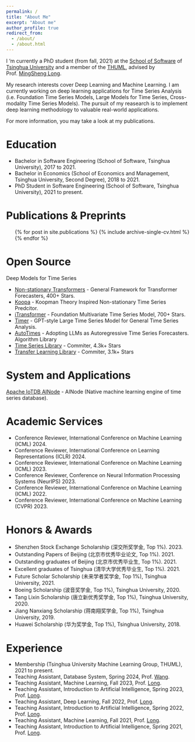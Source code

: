 ```yaml
---
permalink: /
title: "About Me"
excerpt: "About me"
author_profile: true
redirect_from: 
  - /about/
  - /about.html
---
```


I ‘m currently a PhD student (from fall, 2021) at the [School of Software](https://www.thss.tsinghua.edu.cn/en/) of [Tsinghua University](https://www.tsinghua.edu.cn/en/) and a member of the [THUML](https://thuml.ai/), advised by Prof. [MingSheng Long](http://ise.thss.tsinghua.edu.cn/~mlong/). 

My research interests cover Deep Learning and Machine Learning. I am currently working on deep learning applications for Time Series Analysis (i.e. Foundation Time Series Models, Large Models for Time Series, Cross-modality Time Series Models). The pursuit of my reasearch is to implement deep learning methodology to valuable real-world applications.

For more information, you may take a look at my publications.

Education
======

* Bachelor in Software Engineering (School of Software, Tsinghua University), 2017 to 2021.
* Bachelor in Economics (School of Economics and Management, Tsinghua University, Second Degree), 2018 to 2021.
* PhD Student in Software Engineering (School of Software, Tsinghua University), 2021 to present.


Publications & Preprints
======
  <ul>{% for post in site.publications %}
    {% include archive-single-cv.html %}
  {% endfor %}</ul>

Open Source
======
Deep Models for Time Series
* [Non-stationary Transformers](https://github.com/thuml/Nonstationary_Transformers) - General Framework for Transformer Forecasters, 400+ Stars.
* [Koopa](https://github.com/thuml/Koopa) - Koopman Theory Inspired Non-stationary Time Series Predcitor.
* [iTransformer](https://github.com/thuml/iTransformer) - Foundation Multivariate Time Series Model, 700+ Stars.
* [Timer](https://github.com/thuml/Timer) - GPT-style Large Time Series Model for General Time Series Analysis.
* [AutoTimes](https://github.com/thuml/AutoTimes) - Adopting LLMs as Autoregressive Time Series Forecasters.
Algorithm Library
* [Time Series Library](https://github.com/thuml/Time-Series-Library) - Commiter, 4.3k+ Stars
* [Transfer Learning Library](https://github.com/thuml/Transfer-Learning-Library) - Commiter, 3.1k+ Stars

System and Applications
======
[Apache IoTDB AINode](https://mp.weixin.qq.com/s/mC5WZwM0ch7FdpJhFKSzLw) - AINode (Native machine learning engine of time series database).

Academic Services
======
* Conference Reviewer, International Conference on Machine Learning (ICML) 2024.
* Conference Reviewer, International Conference on Learning Representations (ICLR) 2024.
* Conference Reviewer, International Conference on Machine Learning (ICML) 2023.
* Conference Reviewer, Conference on Neural Information Processing Systems (NeurIPS) 2023.
* Conference Reviewer, International Conference on Machine Learning (ICML) 2022.
* Conference Reviewer, International Conference on Machine Learning (CVPR) 2023.

Honors & Awards
======
* Shenzhen Stock Exchange Scholarship (深交所奖学金, Top 1%). 2023.
* Outstanding Papers of Beijing (北京市优秀毕业论文, Top 1%). 2021.
* Outstanding graduates of Beijing (北京市优秀毕业生, Top 1%). 2021.
* Excellent graduates of Tsinghua (清华大学优秀毕业生, Top 1%). 2021.
* Future Scholar Scholarship (未来学者奖学金, Top 1%), Tsinghua University, 2021.
* Boeing Scholarship (波音奖学金, Top 1%), Tsinghua University, 2020.
* Tang Lixin Scholarship (唐立新优秀奖学金, Top 1%), Tsinghua University, 2020.
* Jiang Nanxiang Scholarship (蒋南翔奖学金, Top 1%), Tsinghua University, 2019.
* Huawei Scholarship (华为奖学金, Top 1%), Tsinghua University, 2018.

Experience
======
* Membership (Tsinghua University Machine Learning Group, THUML), 2021 to present.
* Teaching Assistant, Database System, Spring 2024, Prof. [Wang](https://scholar.google.com/citations?user=MiovcboAAAAJ&hl=zh-CN).
* Teaching Assistant, Machine Learning, Fall 2023, Prof. [Long](http://ise.thss.tsinghua.edu.cn/~mlong/).
* Teaching Assistant, Introduction to Artificial Intelligence, Spring 2023, Prof. [Long](http://ise.thss.tsinghua.edu.cn/~mlong/).
* Teaching Assistant, Deep Learning, Fall 2022, Prof. [Long](http://ise.thss.tsinghua.edu.cn/~mlong/).
* Teaching Assistant, Introduction to Artificial Intelligence, Spring 2022, Prof. [Long](http://ise.thss.tsinghua.edu.cn/~mlong/).
* Teaching Assistant, Machine Learning, Fall 2021, Prof. [Long](http://ise.thss.tsinghua.edu.cn/~mlong/).
* Teaching Assistant, Introduction to Artificial Intelligence, Spring 2021, Prof. [Long](http://ise.thss.tsinghua.edu.cn/~mlong/).
